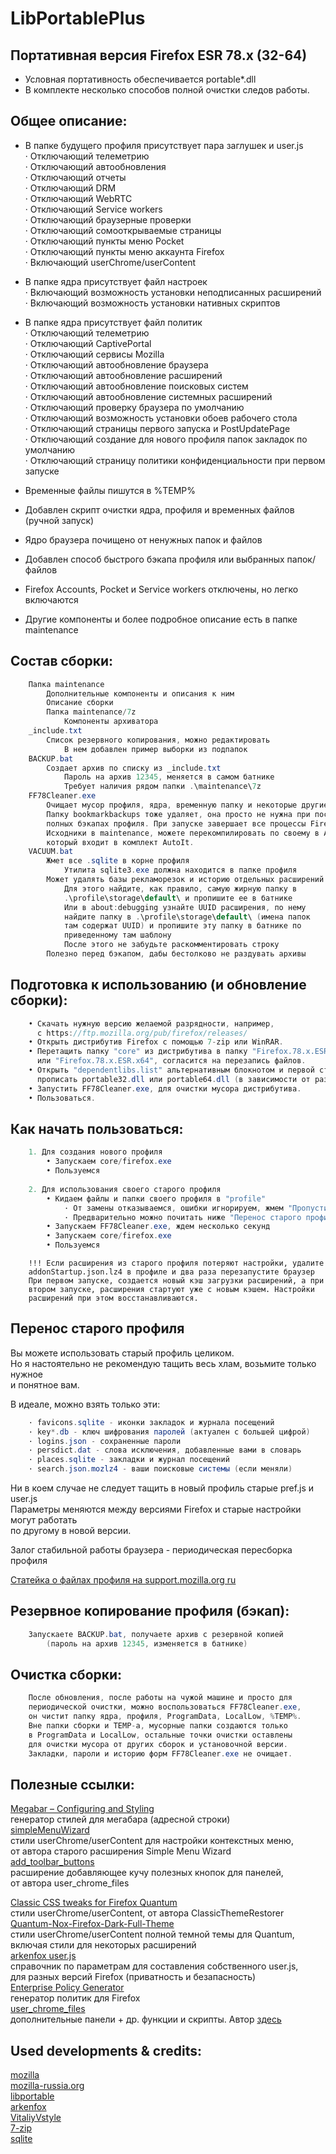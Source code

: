 # LibPortablePlus

## Портативная версия Firefox ESR 78.x (32-64)  
  
* Условная портативность обеспечивается portable*.dll  
* В комплекте несколько способов полной очистки следов работы. 
  
  
## Общее описание:  
  
* В папке будущего профиля присутствует пара заглушек и user.js  
	· Отключающий телеметрию  
	· Отключающий автообновления  
	· Отключающий отчеты  
	· Отключающий DRM  
	· Отключающий WebRTC  
	· Отключающий Service workers  
	· Отключающий браузерные проверки  
	· Отключающий сомооткрываемые страницы  
	· Отключающий пункты меню Pocket  
	· Отключающий пункты меню аккаунта Firefox  
	· Включающий userChrome/userContent
  
* В папке ядра присутствует файл настроек  
	· Включающий возможность установки неподписанных расширений  
	· Включающий возможность установки нативных скриптов  
	  
* В папке ядра присутствует файл политик  
	· Отключающий телеметрию  
	· Отключающий CaptivePortal  
	· Отключающий сервисы Mozilla  
	· Отключающий автообновление браузера  
	· Отключающий автообновление расширений  
	· Отключающий автообновление поисковых систем  
	· Отключающий автообновление системных расширений  
	· Отключающий проверку браузера по умолчанию  
	· Отключающий возможность установки обоев рабочего стола  
	· Отключающий страницы первого запуска и PostUpdatePage  
	· Отключающий создание для нового профиля папок закладок по умолчанию  
	· Отключающий страницу политики конфиденциальности при первом запуске  
  
* Временные файлы пишутся в %TEMP%  
* Добавлен скрипт очистки ядра, профиля и временных файлов (ручной запуск)  
* Ядро браузера почищено от ненужных папок и файлов  
* Добавлен способ быстрого бэкапа профиля или выбранных папок/файлов  
* Firefox Accounts, Pocket и Service workers отключены, но легко включаются  
* Другие компоненты и более подробное описание есть в папке maintenance  
  
  
## Состав сборки:  
  
```csharp
    Папка maintenance  
    	Дополнительные компоненты и описания к ним
    	Описание сборки
    	Папка maintenance/7z
    		Компоненты архиватора
    _include.txt
    	Список резервного копирования, можно редактировать
    		В нем добавлен пример выборки из подпапок
    BACKUP.bat
    	Создает архив по списку из _include.txt
    		Пароль на архив 12345, меняется в самом батнике
    		Требует наличия рядом папки .\maintenance\7z
    FF78Cleaner.exe
    	Очищает мусор профиля, ядра, временную папку и некоторые другие места.
    	Папку bookmarkbackups тоже удаляет, она просто не нужна при постоянных
    	полных бэкапах профиля. При запуске завершает все процессы Firefox.
    	Исходники в maintenance, можете перекомпилировать по своему в Aut2Exe,
    	который входит в комплект AutoIt.
    VACUUM.bat
    	Жмет все .sqlite в корне профиля
    		Утилита sqlite3.exe должна находится в папке профиля
    	Может удалять базы рекламорезок и историю отдельных расширений
    		Для этого найдите, как правило, самую жирную папку в
    		.\profile\storage\default\ и пропишите ее в батнике
    		Или в about:debugging узнайте UUID расширения, по нему
    		найдите папку в .\profile\storage\default\ (имена папок
    		там содержат UUID) и пропишите эту папку в батнике по
    		приведенному там шаблону
    		После этого не забудьте раскомментировать строку
    	Полезно перед бэкапом, дабы бестолково не раздувать архивы
```
  
  
## Подготовка к использованию (и обновление сборки):  
```csharp
    • Скачать нужную версию желаемой разрядности, например,
      с https://ftp.mozilla.org/pub/firefox/releases/  
    • Открыть дистрибутив Firefox с помощью 7-zip или WinRAR.  
    • Перетащить папку "core" из дистрибутива в папку "Firefox.78.x.ESR.x32"  
      или "Firefox.78.x.ESR.x64", согласится на перезапись файлов.  
    • Открыть "dependentlibs.list" альтернативным блокнотом и первой строкой
      прописать portable32.dll или portable64.dll (в зависимости от разрядности).  
    • Запустить FF78Cleaner.exe, для очистки мусора дистрибутива.  
    • Пользоваться.  
```
  
  
## Как начать пользоваться:  
  
```csharp
    1. Для создания нового профиля  
        • Запускаем core/firefox.exe  
        • Пользуемся  
      
    2. Для использования своего старого профиля  
        • Кидаем файлы и папки своего профиля в "profile"  
            · От замены отказываемся, ошибки игнорируем, жмем "Пропустить"  
            · Предварительно можно почитать ниже "Перенос старого профиля"  
        • Запускаем FF78Cleaner.exe, ждем несколько секунд  
        • Запускаем core/firefox.exe  
        • Пользуемся
```

  
        !!! Если расширения из старого профиля потеряют настройки, удалите  
        addonStartup.json.lz4 в профиле и два раза перезапустите браузер  
        При первом запуске, создается новый кэш загрузки расширений, а при  
        втором запуске, расширения стартуют уже с новым кэшем. Настройки  
        расширений при этом восстанавливаются.  
  
  
## Перенос старого профиля  
  
Вы можете использовать старый профиль целиком.  
Но я настоятельно не рекомендую тащить весь хлам, возьмите только нужное  
и понятное вам.  
  
В идеале, можно взять только эти:  
```csharp
    · favicons.sqlite - иконки закладок и журнала посещений  
    · key*.db - ключ шифрования паролей (актуален с большей цифрой)  
    · logins.json - сохраненные пароли  
    · persdict.dat - слова исключения, добавленные вами в словарь  
    · places.sqlite - закладки и журнал посещений  
    · search.json.mozlz4 - ваши поисковые системы (если меняли)  
```
  
Ни в коем случае не следует тащить в новый профиль старые pref.js и user.js  
Параметры меняются между версиями Firefox и старые настройки могут работать  
по другому в новой версии.  
  
Залог стабильной работы браузера - периодическая пересборка профиля  
  
<a href="https://support.mozilla.org/ru/kb/profili-gde-firefox-hranit-vashi-zakladki-paroli-i" target="_blank">Статейка о файлах профиля на support.mozilla.org ru</a>
  
  
## Резервное копирование профиля (бэкап):  
  
```csharp
    Запускаете BACKUP.bat, получаете архив с резервной копией  
    	(пароль на архив 12345, изменяется в батнике)
```
 
  
  
## Очистка сборки:  
  
```csharp
    После обновления, после работы на чужой машине и просто для  
    периодической очистки, можно воспользоваться FF78Cleaner.exe,  
    он чистит папку ядра, профиля, ProgramData, LocalLow, %TEMP%.  
    Вне папки сборки и TEMP-а, мусорные папки создаются только  
    в ProgramData и LocalLow, остальные точки очистки оставлены  
    для очистки мусора от других сборок и установочной версии.  
    Закладки, пароли и историю форм FF78Cleaner.exe не очищает.
```

  
  
  
## Полезные ссылки:  
  
<a href="https://www.userchrome.org/megabar-styling-firefox-address-bar.html" target="_blank">Megabar – Configuring and Styling</a>  
генератор стилей для мегабара (адресной строки)  
<a href="https://github.com/stonecrusher/simpleMenuWizard" target="_blank">simpleMenuWizard</a>  
стили userChrome/userContent для настройки контекстных меню,  
от автора старого расширения Simple Menu Wizard  
<a href="https://github.com/VitaliyVstyle/VitaliyVstyle.github.io/tree/master/webextensions/experiments" target="_blank">add_toolbar_buttons</a>  
расширение добавляющее кучу полезных кнопок для панелей,  
от автора user_chrome_files  
  
<a href="https://github.com/Aris-t2/CustomCSSforFx" target="_blank">Classic CSS tweaks for Firefox Quantum</a>  
стили userChrome/userContent, от автора ClassicThemeRestorer  
<a href="https://github.com/Izheil/Quantum-Nox-Firefox-Dark-Full-Theme" target="_blank">Quantum-Nox-Firefox-Dark-Full-Theme</a>  
стили userChrome/userContent полной темной темы для Quantum,  
включая стили для некоторых расширений  
<a href="https://github.com/arkenfox/user.js" target="_blank">arkenfox user.js</a>  
справочник по параметрам для составления собственного user.js,  
для разных версий Firefox (приватность и безапасность)  
<a href="https://addons.mozilla.org/ru/firefox/addon/enterprise-policy-generator/" target="_blank">Enterprise Policy Generator</a>  
генератор политик для Firefox  
<a href="https://github.com/VitaliyVstyle/VitaliyVstyle.github.io/tree/master/stylesff/user_chrome_files" target="_blank">user_chrome_files</a>  
дополнительные панели + др. функции и скрипты.
Автор <a href="https://forum.mozilla-russia.org/viewforum.php?id=38" target="_blank">здесь</a>  
  
## Used developments & credits:  
  
  <a href="https://www.mozilla.org/ru/" target="_blank">mozilla</a>  
  <a href="https://forum.mozilla-russia.org/" target="_blank">mozilla-russia.org</a>  
  <a href="https://sourceforge.net/projects/libportable/" target="_blank">libportable</a>   
  <a href="https://github.com/arkenfox/user.js" target="_blank">arkenfox</a>  
  <a href="https://github.com/VitaliyVstyle/VitaliyVstyle.github.io" target="_blank">VitaliyVstyle</a>  
  <a href="https://www.7-zip.org/" target="_blank">7-zip</a>  
  <a href="https://www.sqlite.org/index.html" target="_blank">sqlite</a>  
